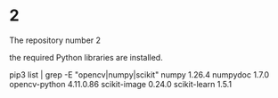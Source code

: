 # 2
The repository number 2

the required Python libraries are installed.

pip3 list | grep -E "opencv|numpy|scikit"
numpy                             1.26.4
numpydoc                          1.7.0
opencv-python                     4.11.0.86
scikit-image                      0.24.0
scikit-learn                      1.5.1

